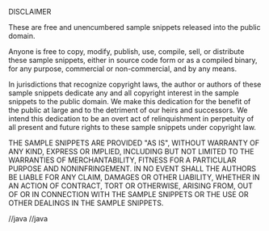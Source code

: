 DISCLAIMER

These are free and unencumbered sample snippets released into the public domain.

Anyone is free to copy, modify, publish, use, compile, sell, or distribute these sample snippets, either in source code form or as a compiled binary, for any purpose, commercial or non-commercial, and by any means.

In jurisdictions that recognize copyright laws, the author or authors of these sample snippets dedicate any and all copyright interest in the sample snippets to the public domain. We make this dedication for the benefit of the public at large and to the detriment of our heirs and successors. We intend this dedication to be an overt act of relinquishment in perpetuity of all present and future rights to these sample snippets under copyright law.

THE SAMPLE SNIPPETS ARE PROVIDED "AS IS", WITHOUT WARRANTY OF ANY KIND, EXPRESS OR IMPLIED, INCLUDING BUT NOT LIMITED TO THE WARRANTIES OF MERCHANTABILITY, FITNESS FOR A PARTICULAR PURPOSE AND NONINFRINGEMENT. IN NO EVENT SHALL THE AUTHORS BE LIABLE FOR ANY CLAIM, DAMAGES OR OTHER LIABILITY, WHETHER IN AN ACTION OF CONTRACT, TORT OR OTHERWISE, ARISING FROM, OUT OF OR IN CONNECTION WITH THE SAMPLE SNIPPETS OR THE USE OR OTHER DEALINGS IN THE SAMPLE SNIPPETS.

//java
//java
